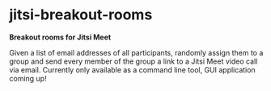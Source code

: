 # jitsi-breakout-rooms
**Breakout rooms for Jitsi Meet**

Given a list of email addresses of all participants, randomly assign them to a group and send every member of the group a link to a Jitsi Meet video call via email. Currently only available as a command line tool, GUI application coming up!
